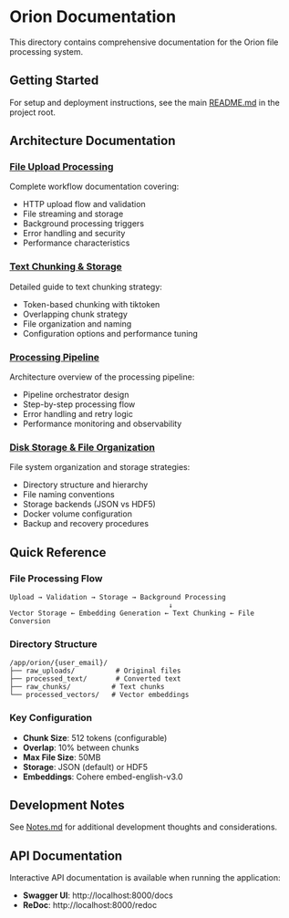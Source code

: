# Orion Documentation

This directory contains comprehensive documentation for the Orion file processing system.

## Getting Started

For setup and deployment instructions, see the main [README.md](../README.md) in the project root.

## Architecture Documentation

### [File Upload Processing](file-upload-processing.md)

Complete workflow documentation covering:

- HTTP upload flow and validation
- File streaming and storage
- Background processing triggers
- Error handling and security
- Performance characteristics

### [Text Chunking & Storage](chunking-storage.md)

Detailed guide to text chunking strategy:

- Token-based chunking with tiktoken
- Overlapping chunk strategy
- File organization and naming
- Configuration options and performance tuning

### [Processing Pipeline](processing-pipeline.md)

Architecture overview of the processing pipeline:

- Pipeline orchestrator design
- Step-by-step processing flow
- Error handling and retry logic
- Performance monitoring and observability

### [Disk Storage & File Organization](disk-storage-organization.md)

File system organization and storage strategies:

- Directory structure and hierarchy
- File naming conventions
- Storage backends (JSON vs HDF5)
- Docker volume configuration
- Backup and recovery procedures

## Quick Reference

### File Processing Flow

```
Upload → Validation → Storage → Background Processing
                                       ↓
Vector Storage ← Embedding Generation ← Text Chunking ← File Conversion
```

### Directory Structure

```
/app/orion/{user_email}/
├── raw_uploads/          # Original files
├── processed_text/       # Converted text
├── raw_chunks/          # Text chunks
└── processed_vectors/   # Vector embeddings
```

### Key Configuration

- **Chunk Size**: 512 tokens (configurable)
- **Overlap**: 10% between chunks
- **Max File Size**: 50MB
- **Storage**: JSON (default) or HDF5
- **Embeddings**: Cohere embed-english-v3.0

## Development Notes

See [Notes.md](Notes.md) for additional development thoughts and considerations.

## API Documentation

Interactive API documentation is available when running the application:

- **Swagger UI**: http://localhost:8000/docs
- **ReDoc**: http://localhost:8000/redoc
